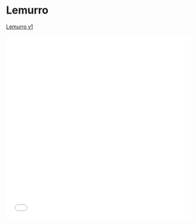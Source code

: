 # Lemurro

[Lemurro v1](/latest/00_Введение.md)

<iframe src="/docs/roadmap.html" width="100%" height="500" frameborder="no" allowtransparency></iframe>